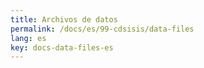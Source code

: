 ```yaml
---
title: Archivos de datos
permalink: /docs/es/99-cdsisis/data-files
lang: es
key: docs-data-files-es
---
```

